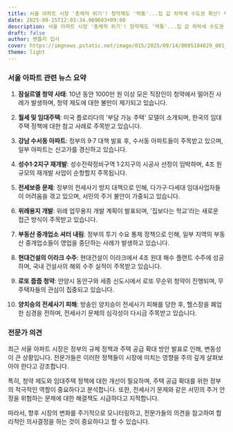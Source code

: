 ```yaml
---
title: 서울 아파트 시장 '총체적 위기'! 청약제도 '먹통'...집 값 하락세 수도권 확산! 부동산 대책은 효과 있을까?
date: 2025-09-15T12:03:34.069683+09:00
description: 서울 아파트 시장 '총체적 위기'! 청약제도 '먹통'...집 값 하락세 수도권 확산! 부동산 대책은 효과 있을까?
draft: false
author: 벤틀리 집사
cover: https://imgnews.pstatic.net/image/015/2025/09/14/0005184629_001_20250915003420404.jpg
theme: light
---
```


### 서울 아파트 관련 뉴스 요약

1. **잠실르엘 청약 사태**: 10년 동안 1000만 원 이상 모은 직장인이 청약에서 떨어진 사례가 발생하며, 청약 제도에 대한 불만이 제기되고 있습니다.

2. **월세 및 임대주택**: 미국 플로리다의 '부담 가능 주택' 모델이 소개되며, 한국의 임대주택 정책에 대한 참고 사례로 주목받고 있습니다.

3. **강남 수서동 아파트**: 정부의 9·7 대책 발표 후, 수서동 아파트들이 주목받고 있으며, 일부 아파트는 신고가를 경신하고 있습니다.

4. **성수1·2지구 재개발**: 성수전략정비구역 1·2지구의 시공사 선정이 임박하며, 4조 원 규모의 재개발 사업이 순항할지 주목됩니다.

5. **전세보증 문제**: 정부의 전세사기 방지 대책으로 인해, 다가구·다세대 임대사업자들이 어려움을 겪고 있으며, 서민의 주거 불안이 가중되고 있습니다.

6. **위례용지 개발**: 위례 업무용지 개발 계획이 발표되며, '집보다는 학교'라는 새로운 접근 방식이 주목받고 있습니다.

7. **부동산 중개업소 셔터 내림**: 정부의 투기 수요 통제 정책으로 인해, 일부 지역의 부동산 중개업소들이 영업을 중단하는 사례가 발생하고 있습니다.

8. **현대건설의 이라크 수주**: 현대건설이 이라크에서 4조 원대 해수 플랜트 수주에 성공하며, 국내 건설사의 해외 수주 실적이 주목받고 있습니다.

9. **로또 줍줍 청약**: 안양시 동안구와 세종 신도시에서 로또 무순위 청약이 진행되며, 무주택자들의 관심이 집중되고 있습니다.

10. **양치승의 전세사기 피해**: 방송인 양치승이 전세사기 피해를 당한 후, 헬스장을 폐업한 심경을 전하며, 전세사기 문제의 심각성이 다시금 주목받고 있습니다.

### 전문가 의견

최근 서울 아파트 시장은 정부의 규제 정책과 주택 공급 확대 방안 발표로 인해, 변동성이 큰 상황입니다. 전문가들은 이러한 정책들이 시장에 미치는 영향을 주의 깊게 살펴보아야 한다고 강조합니다.

특히, 청약 제도와 임대주택 정책에 대한 개선이 필요하며, 주택 공급 확대를 위한 정부의 적극적인 역할이 중요하다고 분석합니다. 또한, 전세사기 문제와 같은 서민의 주거 안정을 위협하는 문제에 대한 해결책도 시급하다고 지적합니다.

따라서, 향후 시장의 변화를 주기적으로 모니터링하고, 전문가들의 의견을 참고하여 합리적인 의사결정을 하는 것이 중요하다고 할 수 있습니다.